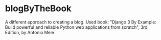 # blogByTheBook
A different approach to creating a blog. Used book:  "Django 3 By Example: Build powerful and reliable Python web applications from scratch", 3rd Edition, by Antonio Mele
